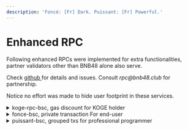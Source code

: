 ```yaml
---
description: 'Foncé: [Fr] Dark. Puissant: [Fr] Powerful.'
---
```


# Enhanced RPC

Following enhanced RPCs were implemented for extra functionalities, partner validators other than BNB48 alone also serve.

Check [github ](https://github.com/BNB48Club/enhanced\_rpc)for details and issues. Consult _rpc@bnb48.club_ for partnership.

Notice no effort was made to hide user footprint in these services.&#x20;

<details>

<summary>koge-rpc-bsc, gas discount for KOGE holder</summary>

Hold [$KOGE](https://bscscan.com/token/0xe6df05ce8c8301223373cf5b969afcb1498c5528) to enjoy discount of BSC gas fee !&#x20;

As far as：&#x20;

1. There is [48er-nft.md](../../../../dao/governance/voting/48er-nft.md "mention") or at least 1 KOGE in your wallet.&#x20;
2. Use this RPC -> [https://koge-rpc-bsc.bnb48.club](https://t.co/5859ob3MhI)

You can enjoy a gas discount up to 80% then.&#x20;

Please notice there are conditions for this discount. The more gasLimit your tx has, the more KOGE you need to be eligible (unless you hold a 48er NFT, that's the silver bullet).

When the gasLimit exceeds your eligible quota, you can hold more KOGE or set a higher gasPrice. A recommended gasPrice will be included in the error msg, just set the new gasPrice and send your tx again.

Since not all the validators seal txs below 5gwei (while BNB48 and partners do), gas discounted tx may be sealed a bit slower, it's totally normal.

</details>

<details>

<summary>fonce-bsc, private transaction For end-user</summary>

`https://fonce-bsc.bnb48.club`

Txs sent to this RPC will remain inside BNB48 and partners without being broadcasted, thus will not be packed or only packed by BNB48 and partners.

#### Pros:&#x20;

1. Front-run-resisted because arb-bot can't see your tx in advance of block sealing.
2. Wallet transparency. No programming skill is needed, just fill this RPC URL in your wallet.

#### Cons:&#x20;

1. Since only BNB48 and partners do the sealing for fonce, txs may be sealed a bit slower, it's total normal.
2. Higher gasPrice requirement, [#query-gas-price-floor](puissant-api.md#query-gas-price-floor "mention")

</details>

<details>

<summary>puissant-bsc, grouped txs for professional programmer</summary>

`https://puissant-bsc.bnb48.club`

Puissant is a service where grouped txs are supported as an atomic operation without breaking gasPrice based ordering. Puissant is natively in private mode.

Powerful tool for programmers only, you can't use this URL as an ordinary wallet RPC.

Check [puissant-api.md](puissant-api.md "mention")for details.

</details>
